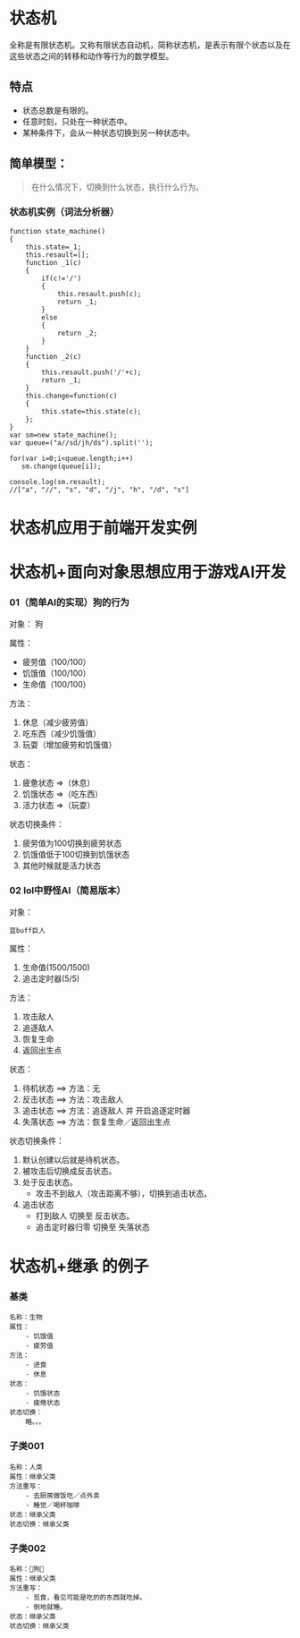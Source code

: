 # 状态机
全称是有限状态机。又称有限状态自动机，简称状态机，是表示有限个状态以及在这些状态之间的转移和动作等行为的数学模型。

## 特点
- 状态总数是有限的。
- 任意时刻，只处在一种状态中。
- 某种条件下，会从一种状态切换到另一种状态中。

## 简单模型：
> 在什么情况下，切换到什么状态，执行什么行为。



### 状态机实例（词法分析器）
```
function state_machine()
{
    this.state=_1;
    this.resault=[];
    function _1(c)
    {
        if(c!='/')
        {
            this.resault.push(c);
            return _1;
        }
        else
        {
            return _2;
        }    
    }
    function _2(c)
    {
        this.resault.push('/'+c);
        return _1;
    }
    this.change=function(c)
    {
        this.state=this.state(c);
    };
}
var sm=new state_machine();
var queue=("a//sd/jh/ds").split('');

for(var i=0;i<queue.length;i++)
   sm.change(queue[i]);

console.log(sm.resault);
//["a", "//", "s", "d", "/j", "h", "/d", "s"]
```

# 状态机应用于前端开发实例


# 状态机+面向对象思想应用于游戏AI开发
### 01（简单AI的实现）狗的行为
对象：
    狗

属性：

- 疲劳值（100/100）
- 饥饿值（100/100）
- 生命值（100/100）    

方法：

1. 休息（减少疲劳值）
2. 吃东西（减少饥饿值）
3. 玩耍（增加疲劳和饥饿值）

状态：

1. 疲惫状态 =>（休息）
2. 饥饿状态 =>（吃东西）
3. 活力状态 =>（玩耍）

状态切换条件：

1. 疲劳值为100切换到疲劳状态
2. 饥饿值低于100切换到饥饿状态
3. 其他时候就是活力状态

### 02 lol中野怪AI（简易版本）
对象：

	蓝buff巨人

属性：

1. 生命值(1500/1500)
2. 追击定时器(5/5)

方法：

1. 攻击敌人
2. 追逐敌人
3. 恢复生命
4. 返回出生点

状态：

1. 待机状态		==>		方法：无
2. 反击状态		==>		方法：攻击敌人
3. 追击状态		==>		方法：追逐敌人 并 开启追逐定时器
4. 失落状态		==>		方法：恢复生命／返回出生点

状态切换条件：

1. 默认创建以后就是待机状态。
2. 被攻击后切换成反击状态。		
3. 处于反击状态。				
	- 攻击不到敌人（攻击距离不够），切换到追击状态。
4. 追击状态
	- 打到敌人 切换至 反击状态。
	- 追击定时器归零 切换至 失落状态

# 状态机+继承 的例子
### 基类
	名称：生物
	属性：
		- 饥饿值
		- 疲劳值
	方法：
		- 进食
		- 休息
	状态：
		- 饥饿状态
		- 疲倦状态
	状态切换：
		略。。。    
### 子类001						
	名称：人类
	属性：继承父类
	方法重写：
		- 去厨房做饭吃／点外卖
		- 睡觉／喝杯咖啡
	状态：继承父类
	状态切换：继承父类
### 子类002
	名称：🐶狗🐶
	属性：继承父类
	方法重写：
		- 觅食，看见可能是吃的的东西就吃掉。
		- 倒地就睡。
	状态：继承父类
	状态切换：继承父类
